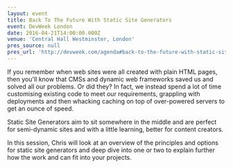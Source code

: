 ```yaml
---
layout: event
title: Back To The Future With Static Site Generators
event: DevWeek London
date: 2016-04-21T14:00:00.000Z
venue: 'Central Hall Westminster, London'
pres_source: null
pres_url: 'http://devweek.com/agenda#back-to-the-future-with-static-site-generators'
---
```


If you remember when web sites were all created with plain HTML pages, then you'll know that CMSs and dynamic web frameworks saved us and solved all our problems. Or did they? In fact, we instead spend a lot of time customising existing code to meet our requirements, grappling with deployments and then whacking caching on top of over-powered servers to get an ounce of speed.

Static Site Generators aim to sit somewhere in the middle and are perfect for semi-dynamic sites and with a little learning, better for content creators.

In this session, Chris will look at an overview of the principles and options for static site generators and deep dive into one or two to explain further how the work and can fit into your projects.
